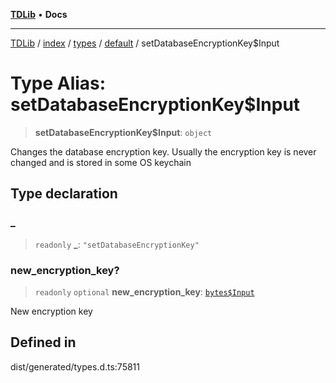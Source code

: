 [**TDLib**](../../../../../../README.md) • **Docs**

***

[TDLib](../../../../../../modules.md) / [index](../../../../../README.md) / [types](../../../README.md) / [default](../README.md) / setDatabaseEncryptionKey$Input

# Type Alias: setDatabaseEncryptionKey$Input

> **setDatabaseEncryptionKey$Input**: `object`

Changes the database encryption key. Usually the encryption key is never changed and is stored in some OS keychain

## Type declaration

### \_

> `readonly` **\_**: `"setDatabaseEncryptionKey"`

### new\_encryption\_key?

> `readonly` `optional` **new\_encryption\_key**: [`bytes$Input`](bytes$Input.md)

New encryption key

## Defined in

dist/generated/types.d.ts:75811
